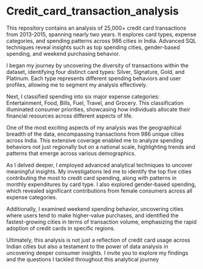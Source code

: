 # Credit_card_transaction_analysis
This repository contains an analysis of 25,000+ credit card transactions from 2013-2015, spanning nearly two years. It explores card types, expense categories, and spending patterns across 986 cities in India. Advanced SQL techniques reveal insights such as top spending cities, gender-based spending, and weekend purchasing behavior.

I began my journey by uncovering the diversity of transactions within the dataset, identifying four distinct card types: Silver, Signature, Gold, and Platinum. Each type represents different spending behaviors and user profiles, allowing me to segment my analysis effectively.

Next, I classified spending into six major expense categories: Entertainment, Food, Bills, Fuel, Travel, and Grocery. This classification illuminated consumer priorities, showcasing how individuals allocate their financial resources across different aspects of life.

One of the most exciting aspects of my analysis was the geographical breadth of the data, encompassing transactions from 986 unique cities across India. This extensive coverage enabled me to analyze spending behaviors not just regionally but on a national scale, highlighting trends and patterns that emerge across various demographics.

As I delved deeper, I employed advanced analytical techniques to uncover meaningful insights. My investigations led me to identify the top five cities contributing the most to credit card spending, along with patterns in monthly expenditures by card type. I also explored gender-based spending, which revealed significant contributions from female consumers across all expense categories.

Additionally, I examined weekend spending behavior, uncovering cities where users tend to make higher-value purchases, and identified the fastest-growing cities in terms of transaction volume, emphasizing the rapid adoption of credit cards in specific regions.

Ultimately, this analysis is not just a reflection of credit card usage across Indian cities but also a testament to the power of data analysis in uncovering deeper consumer insights. I invite you to explore my findings and the questions I tackled throughout this analytical journey
